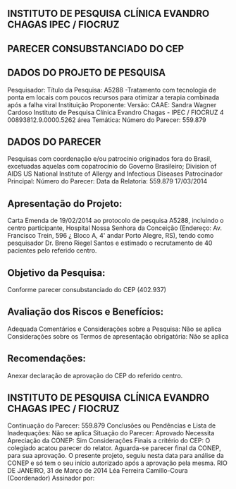 ## INSTITUTO DE PESQUISA CLÍNICA EVANDRO CHAGAS IPEC / FIOCRUZ

## PARECER CONSUBSTANCIADO DO CEP
## DADOS DO PROJETO DE PESQUISA
Pesquisador:
Título da Pesquisa: A5288 -Tratamento com tecnologia de ponta em locais com poucos recursos para otimizar a terapia combinada após a falha viral
Instituição Proponente:
Versão:
CAAE:
Sandra Wagner Cardoso
Instituto de Pesquisa Clínica Evandro Chagas - IPEC / FIOCRUZ
4
00893812.9.0000.5262
área Temática:
Número do Parecer:
559.879
## DADOS DO PARECER
Pesquisas com coordenação e/ou patrocínio originados fora do Brasil, excetuadas aquelas com copatrocínio do Governo Brasileiro;
Division of AIDS US National Institute of Allergy and Infectious Diseases Patrocinador Principal:
Número do Parecer:
Data da Relatoria:
559.879
17/03/2014
## Apresentação do Projeto:
Carta Emenda de 19/02/2014 ao protocolo de pesquisa A5288, incluindo o centro participante, Hospital Nossa Senhora da Conceição (Endereço: Av. Francisco Trein, 596 ¿ Bloco A, 4' andar Porto Alegre, RS), tendo como pesquisador Dr. Breno Riegel Santos e estimado o recrutamento de 40 pacientes pelo referido centro.
## Objetivo da Pesquisa:
Conforme parecer consubstanciado do CEP (402.937)
## Avaliação dos Riscos e Benefícios:
Adequada
Comentários e Considerações sobre a Pesquisa:
Não se aplica
Considerações sobre os Termos de apresentação obrigatória:
Não se aplica
## Recomendações:
Anexar declaração de aprovação do CEP do referido centro.
## INSTITUTO DE PESQUISA CLÍNICA EVANDRO CHAGAS IPEC / FIOCRUZ
Continuação do Parecer: 559.879
Conclusões ou Pendências e Lista de Inadequações:
Não se aplica
Situação do Parecer:
Aprovado
Necessita Apreciação da CONEP:
Sim
Considerações Finais a critério do CEP:
O colegiado acatou parecer do relator. Aguarda-se parecer final da CONEP, para sua aprovação.
O presente projeto, seguiu nesta data para análise da CONEP e só tem o seu início autorizado após a aprovação pela mesma.
RIO DE JANEIRO, 31 de Março de 2014
Léa Ferreira Camillo-Coura
(Coordenador) Assinador por:
